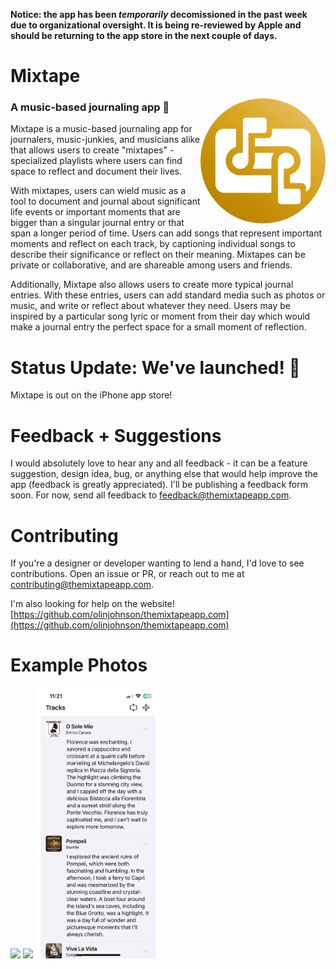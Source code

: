 
**Notice: the app has been *temporarily* decomissioned in the past week due to organizational oversight. It is being re-reviewed by Apple and should be returning to the app store in the next couple of days.**

# Mixtape 

<img src="mixtape/Assets.xcassets/AppIcon.appiconset/Mixtape icon copy 6.png" alt="app icon" width=200 align="right" style="border-radius:50%">

### A music-based journaling app 🎸

Mixtape is a music-based journaling app for journalers, music-junkies, and musicians alike that allows users to create "mixtapes" - specialized playlists where users can find space to reflect and document their lives.

With mixtapes, users can wield music as a tool to document and journal about significant life events or important moments that are bigger than a singular journal entry or that span a longer period of time. Users can add songs that represent important moments and reflect on each track, by captioning individual songs to describe their significance or reflect on their meaning. Mixtapes can be private or collaborative, and are shareable among users and friends.

Additionally, Mixtape also allows users to create more typical journal entries. With these entries, users can add standard media such as photos or music, and write or reflect about whatever they need. Users may be inspired by a particular song lyric or moment from their day which would make a journal entry the perfect space for a small moment of reflection.

# Status Update: We've launched! 🎉

Mixtape is out on the iPhone app store!

# Feedback + Suggestions

I would absolutely love to hear any and all feedback - it can be a feature suggestion, design idea, bug, or anything else that would help improve the app (feedback is greatly appreciated). I'll be publishing a feedback form soon. For now, send all feedback to feedback@themixtapeapp.com.

# Contributing

If you're a designer or developer wanting to lend a hand, I'd love to see contributions. Open an issue or PR, or reach out to me at contributing@themixtapeapp.com.

I'm also looking for help on the website! [https://github.com/olinjohnson/themixtapeapp.com](https://github.com/olinjohnson/themixtapeapp.com)

# Example Photos
<p float="left">
  <img src="example_photos/IMG_3250.PNG" width=200>
  <img src="example_photos/IMG_3248.PNG" width=200>
  <img src="example_photos/IMG_3249.PNG" width=200>
</p>
<!-- ![title image](splash.png) -->
